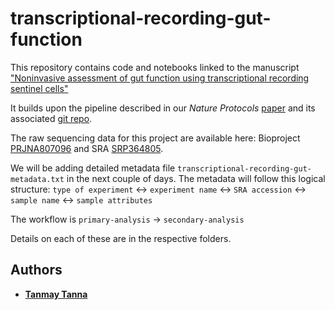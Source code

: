 # transcriptional-recording-gut-function
This repository contains code and notebooks linked to the manuscript ["Noninvasive assessment of gut function using transcriptional recording sentinel cells"](https://www.science.org/doi/10.1126/science.abm6038)

It builds upon the pipeline described in our <em>Nature Protocols</em> [paper](https://www.nature.com/articles/s41596-019-0253-4) and its associated [git repo](https://github.com/plattlab/Transcriptional-Recording).

The raw sequencing data for this project are available here: Bioproject [PRJNA807096](https://www.ncbi.nlm.nih.gov/bioproject/PRJNA807096) and SRA [SRP364805](https://www.ncbi.nlm.nih.gov/sra/?term=SRP364805). 

We will be adding detailed metadata file `transcriptional-recording-gut-metadata.txt` in the next couple of days.
The metadata will follow this logical structure:
`type of experiment` &harr; `experiment name` &harr; `SRA accession` &harr; `sample name` &harr; `sample attributes`

The workflow is `primary-analysis` &rarr; `secondary-analysis`

Details on each of these are in the respective folders. 


## Authors

* [**Tanmay Tanna**](https://github.com/TanmayTanna)